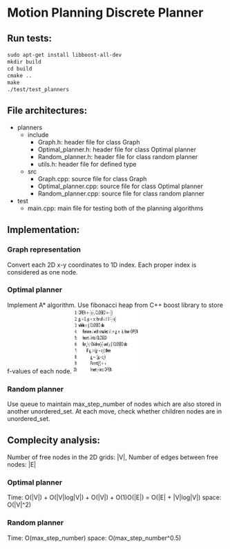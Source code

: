 # Motion Planning Discrete Planner

## Run tests:
```
sudo apt-get install libboost-all-dev
mkdir build
cd build
cmake .. 
make
./test/test_planners
```

## File architectures:
- planners
  - include
    - Graph.h: header file for class Graph
    - Optimal_planner.h: header file for class Optimal planner
    - Random_planner.h: header file for class random planner
    - utils.h: header file for defined type
  - src
    - Graph.cpp: source file for class Graph
    - Optimal_planner.cpp: source file for class Optimal planner
    - Random_planner.cpp: source file for class random planner
- test
  - main.cpp: main file for testing both of the planning algorithms
  
## Implementation:
### Graph representation
Convert each 2D x-y coordinates to 1D index. Each proper index is considered as one node.
### Optimal planner
Implement A* algorithm. Use fibonacci heap from C++ boost library to store f-values of each node. 
<img width="150" height="150" src="https://github.com/menglaili/Motion-Planning-Discrete-Planner/blob/master/Astar.jpg"/>
### Random planner
Use queue to maintain max_step_number of nodes which are also stored in another unordered_set. At each move, check whether children nodes are in unordered_set.

## Complecity analysis:
Number of free nodes in the 2D grids: |V|, Number of edges between free nodes: |E|
### Optimal planner
Time: O(|V|) + O(|V|log|V|) + O(|V|) + O(1)O(|E|) = O(|E| + |V|log|V|)
space: O(|V|^2)
### Random planner
Time: O(max_step_number)
space: O(max_step_number^0.5)




